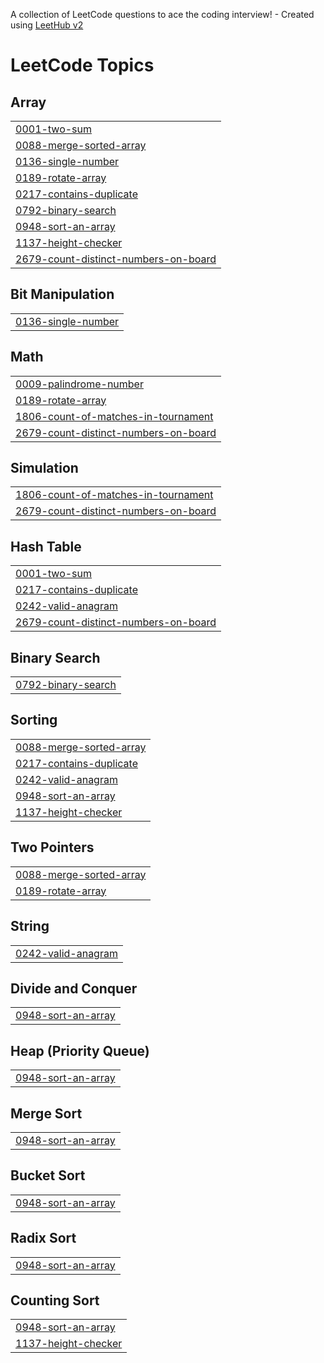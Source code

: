 A collection of LeetCode questions to ace the coding interview! - Created using [LeetHub v2](https://github.com/arunbhardwaj/LeetHub-2.0)
<!---LeetCode Topics Start-->
# LeetCode Topics
## Array
|  |
| ------- |
| [0001-two-sum](https://github.com/Kavi0205/Leetcode/tree/master/0001-two-sum) |
| [0088-merge-sorted-array](https://github.com/Kavi0205/Leetcode/tree/master/0088-merge-sorted-array) |
| [0136-single-number](https://github.com/Kavi0205/Leetcode/tree/master/0136-single-number) |
| [0189-rotate-array](https://github.com/Kavi0205/Leetcode/tree/master/0189-rotate-array) |
| [0217-contains-duplicate](https://github.com/Kavi0205/Leetcode/tree/master/0217-contains-duplicate) |
| [0792-binary-search](https://github.com/Kavi0205/Leetcode/tree/master/0792-binary-search) |
| [0948-sort-an-array](https://github.com/Kavi0205/Leetcode/tree/master/0948-sort-an-array) |
| [1137-height-checker](https://github.com/Kavi0205/Leetcode/tree/master/1137-height-checker) |
| [2679-count-distinct-numbers-on-board](https://github.com/Kavi0205/Leetcode/tree/master/2679-count-distinct-numbers-on-board) |
## Bit Manipulation
|  |
| ------- |
| [0136-single-number](https://github.com/Kavi0205/Leetcode/tree/master/0136-single-number) |
## Math
|  |
| ------- |
| [0009-palindrome-number](https://github.com/Kavi0205/Leetcode/tree/master/0009-palindrome-number) |
| [0189-rotate-array](https://github.com/Kavi0205/Leetcode/tree/master/0189-rotate-array) |
| [1806-count-of-matches-in-tournament](https://github.com/Kavi0205/Leetcode/tree/master/1806-count-of-matches-in-tournament) |
| [2679-count-distinct-numbers-on-board](https://github.com/Kavi0205/Leetcode/tree/master/2679-count-distinct-numbers-on-board) |
## Simulation
|  |
| ------- |
| [1806-count-of-matches-in-tournament](https://github.com/Kavi0205/Leetcode/tree/master/1806-count-of-matches-in-tournament) |
| [2679-count-distinct-numbers-on-board](https://github.com/Kavi0205/Leetcode/tree/master/2679-count-distinct-numbers-on-board) |
## Hash Table
|  |
| ------- |
| [0001-two-sum](https://github.com/Kavi0205/Leetcode/tree/master/0001-two-sum) |
| [0217-contains-duplicate](https://github.com/Kavi0205/Leetcode/tree/master/0217-contains-duplicate) |
| [0242-valid-anagram](https://github.com/Kavi0205/Leetcode/tree/master/0242-valid-anagram) |
| [2679-count-distinct-numbers-on-board](https://github.com/Kavi0205/Leetcode/tree/master/2679-count-distinct-numbers-on-board) |
## Binary Search
|  |
| ------- |
| [0792-binary-search](https://github.com/Kavi0205/Leetcode/tree/master/0792-binary-search) |
## Sorting
|  |
| ------- |
| [0088-merge-sorted-array](https://github.com/Kavi0205/Leetcode/tree/master/0088-merge-sorted-array) |
| [0217-contains-duplicate](https://github.com/Kavi0205/Leetcode/tree/master/0217-contains-duplicate) |
| [0242-valid-anagram](https://github.com/Kavi0205/Leetcode/tree/master/0242-valid-anagram) |
| [0948-sort-an-array](https://github.com/Kavi0205/Leetcode/tree/master/0948-sort-an-array) |
| [1137-height-checker](https://github.com/Kavi0205/Leetcode/tree/master/1137-height-checker) |
## Two Pointers
|  |
| ------- |
| [0088-merge-sorted-array](https://github.com/Kavi0205/Leetcode/tree/master/0088-merge-sorted-array) |
| [0189-rotate-array](https://github.com/Kavi0205/Leetcode/tree/master/0189-rotate-array) |
## String
|  |
| ------- |
| [0242-valid-anagram](https://github.com/Kavi0205/Leetcode/tree/master/0242-valid-anagram) |
## Divide and Conquer
|  |
| ------- |
| [0948-sort-an-array](https://github.com/Kavi0205/Leetcode/tree/master/0948-sort-an-array) |
## Heap (Priority Queue)
|  |
| ------- |
| [0948-sort-an-array](https://github.com/Kavi0205/Leetcode/tree/master/0948-sort-an-array) |
## Merge Sort
|  |
| ------- |
| [0948-sort-an-array](https://github.com/Kavi0205/Leetcode/tree/master/0948-sort-an-array) |
## Bucket Sort
|  |
| ------- |
| [0948-sort-an-array](https://github.com/Kavi0205/Leetcode/tree/master/0948-sort-an-array) |
## Radix Sort
|  |
| ------- |
| [0948-sort-an-array](https://github.com/Kavi0205/Leetcode/tree/master/0948-sort-an-array) |
## Counting Sort
|  |
| ------- |
| [0948-sort-an-array](https://github.com/Kavi0205/Leetcode/tree/master/0948-sort-an-array) |
| [1137-height-checker](https://github.com/Kavi0205/Leetcode/tree/master/1137-height-checker) |
<!---LeetCode Topics End-->